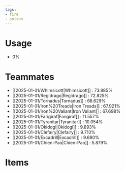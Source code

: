 ```yaml
---
tags:
- fire
- poison
---
```

# Usage
- 0%
# Teammates
- [[2025-01-01/Whimsicott|Whimsicott]] : 73.885%
- [[2025-01-01/Regidrago|Regidrago]] : 72.825%
- [[2025-01-01/Tornadus|Tornadus]] : 68.629%
- [[2025-01-01/Iron%20Treads|Iron Treads]] : 67.921%
- [[2025-01-01/Iron%20Valiant|Iron Valiant]] : 67.698%
- [[2025-01-01/Farigiraf|Farigiraf]] : 11.557%
- [[2025-01-01/Tyranitar|Tyranitar]] : 10.054%
- [[2025-01-01/Okidogi|Okidogi]] : 9.893%
- [[2025-01-01/Clefairy|Clefairy]] : 9.710%
- [[2025-01-01/Excadrill|Excadrill]] : 9.690%
- [[2025-01-01/Chien-Pao|Chien-Pao]] : 5.879%
# Items